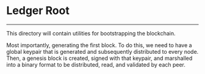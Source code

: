 # Ledger Root
--- 
This directory will contain utilities for bootstrapping the blockchain. 

Most importantly, generating the first block. To do this, we need to have a global keypair that is generated and subsequently distributed to every node. Then, a genesis block is created, signed with that keypair, and marshalled into a binary format to be distributed, read, and validated by each peer. 
